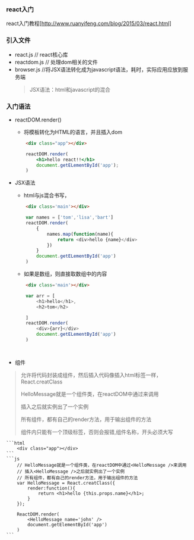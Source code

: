 ### react入门

react入门教程[http://www.ruanyifeng.com/blog/2015/03/react.html]

### 引入文件
+ react.js // react核心库
+ reactdom.js // 处理dom相关的文件
+ browser.js //将JSX语法转化成为javascript语法，耗时，实际应用应放到服务端
	> JSX语法：html和javascript的混合

### 入门语法
+ reactDOM.render()
	- 将模板转化为HTML的语言，并且插入dom
	```html
		<div class="app"></div>
	```
	```jsx
		reactDOM.render(
			<h1>hello react!!</h1>
			document.getELementById('app');
		)
	```

+ JSX语法
	- html与js混合书写，
	```html
		<div class='main'></div>
	```
	```js
		var names = ['tom','lisa','bart']
		reactDOM.render(
			{
				names.map(function(name){
					return <div>hello {name}</div>
				})
			}
			document.getELementById('app')
		)
	```
	- 如果是数组，则直接取数组中的内容
	```html
		<div class='main'></div>
	```
	```js
		var arr = [
			<h1>hello</h1>,
			<h2>tom</h2>

		]
		reactDOM.render(
			<div>{arr}</div>
			document.getELementById('app')
		)
	```
```html
```
```js
```
+ 组件
> 允许将代码封装成组件，然后插入代码像插入html标签一样，React.creatClass
>
> HelloMessage就是一个组件类，在reactDOM中通过<HelloMessage />来调用
>
> 插入<HelloMessage />之后就实例出了一个实例
>
> 所有组件，都有自己的render方法，用于输出组件的方法
>
> 组件内只能有一个顶级标签，否则会报错,组件名称，开头必须大写

	```html
		<div class="app"></div>
	```
	```js
		// HelloMessage就是一个组件类，在reactDOM中通过<HelloMessage />来调用
		// 插入<HelloMessage />之后就实例出了一个实例
		// 所有组件，都有自己的render方法，用于输出组件的方法
		var HelloMessage = React.creatClass({
			render:function(){
				return <h1>hello {this.props.name}</h1>;
			}
		});

		ReactDOM.render(
			<HelloMessage name='john' />
			document.getElementById('app')
		)
	```






